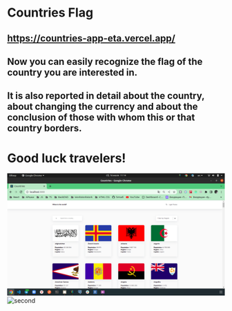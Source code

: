 # Countries Flag
## https://countries-app-eta.vercel.app/

## Now you can easily recognize the flag of the country you are interested in. 
## It is also reported in detail about the country, about changing the currency and about the conclusion of those with whom this or that country borders. 
# Good luck travelers!

![first](https://github.com/YZDmitriy/countries_app/blob/master/public/countriesImage.png)
![second](https://github.com/YZDmitriy/countries_app/blob/master/public/countriesFlag.gif)
